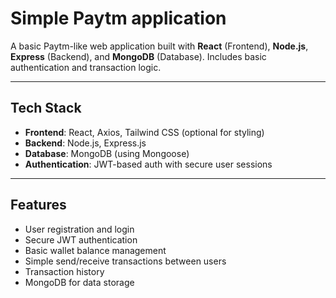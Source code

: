 # Simple Paytm application

A basic Paytm-like web application built with **React** (Frontend), **Node.js**, **Express** (Backend), and **MongoDB** (Database). Includes basic authentication and transaction logic.

---

## Tech Stack

- **Frontend**: React, Axios, Tailwind CSS (optional for styling)
- **Backend**: Node.js, Express.js
- **Database**: MongoDB (using Mongoose)
- **Authentication**: JWT-based auth with secure user sessions

---

## Features

- User registration and login
- Secure JWT authentication
- Basic wallet balance management
- Simple send/receive transactions between users
- Transaction history
- MongoDB for data storage

